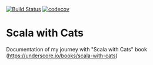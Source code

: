 [![Build Status](https://travis-ci.org/bhop/scala-with-cats.svg?branch=master)](https://travis-ci.org/bhop/scala-with-cats)
[![codecov](https://codecov.io/gh/bhop/sparxer/branch/master/graph/badge.svg)](https://codecov.io/gh/bhop/scala-with-cats)

# Scala with Cats

Documentation of my journey with "Scala with Cats" book (https://underscore.io/books/scala-with-cats)